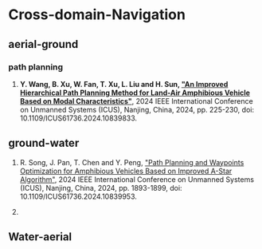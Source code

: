 # Cross-domain-Navigation

## aerial-ground

### path planning
1. **Y. Wang, B. Xu, W. Fan, T. Xu, L. Liu and H. Sun, ["An Improved Hierarchical Path Planning Method for Land-Air Amphibious Vehicle Based on Modal Characteristics"](https://ieeexplore.ieee.org/abstract/document/10839833)**, 2024 IEEE International Conference on Unmanned Systems (ICUS), Nanjing, China, 2024, pp. 225-230, doi: 10.1109/ICUS61736.2024.10839833.




## ground-water
1. R. Song, J. Pan, T. Chen and Y. Peng, ["Path Planning and Waypoints Optimization for Amphibious Vehicles Based on Improved A-Star Algorithm"](https://ieeexplore.ieee.org/abstract/document/10839953), 2024 IEEE International Conference on Unmanned Systems (ICUS), Nanjing, China, 2024, pp. 1893-1899, doi: 10.1109/ICUS61736.2024.10839953.

2. 



## Water-aerial
